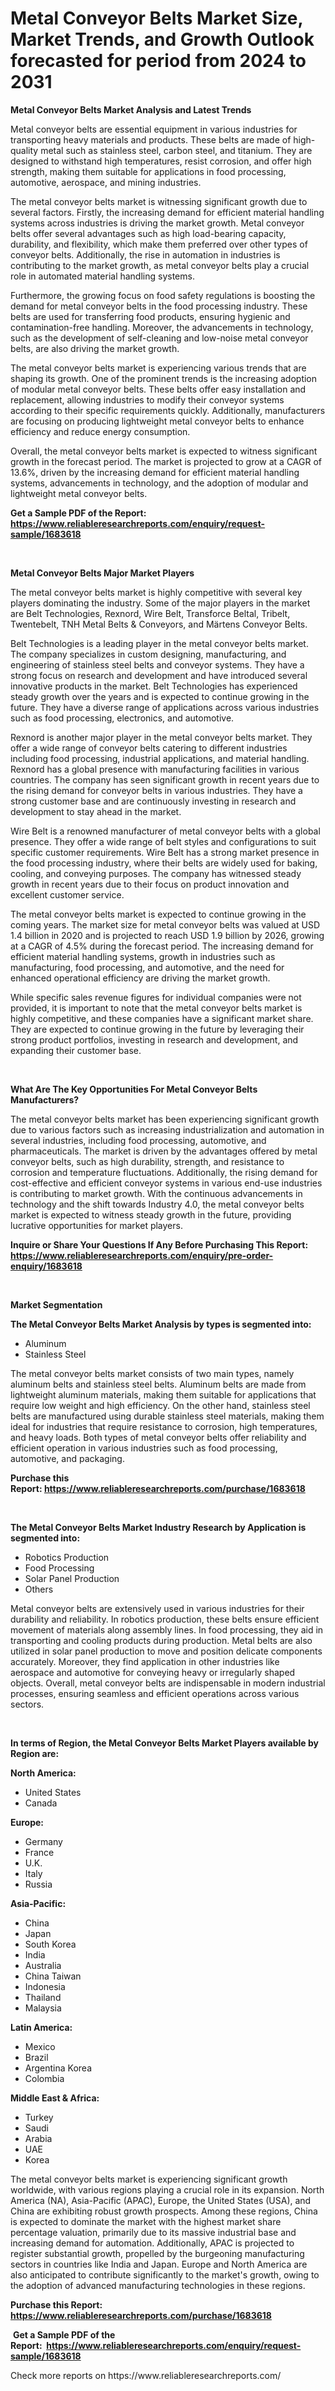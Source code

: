 <p><h1>Metal Conveyor Belts Market Size, Market Trends, and Growth Outlook forecasted for period from 2024 to 2031</h1></p><p><strong>Metal Conveyor Belts Market Analysis and Latest Trends</strong></p>
<p><p>Metal conveyor belts are essential equipment in various industries for transporting heavy materials and products. These belts are made of high-quality metal such as stainless steel, carbon steel, and titanium. They are designed to withstand high temperatures, resist corrosion, and offer high strength, making them suitable for applications in food processing, automotive, aerospace, and mining industries.</p><p>The metal conveyor belts market is witnessing significant growth due to several factors. Firstly, the increasing demand for efficient material handling systems across industries is driving the market growth. Metal conveyor belts offer several advantages such as high load-bearing capacity, durability, and flexibility, which make them preferred over other types of conveyor belts. Additionally, the rise in automation in industries is contributing to the market growth, as metal conveyor belts play a crucial role in automated material handling systems.</p><p>Furthermore, the growing focus on food safety regulations is boosting the demand for metal conveyor belts in the food processing industry. These belts are used for transferring food products, ensuring hygienic and contamination-free handling. Moreover, the advancements in technology, such as the development of self-cleaning and low-noise metal conveyor belts, are also driving the market growth.</p><p>The metal conveyor belts market is experiencing various trends that are shaping its growth. One of the prominent trends is the increasing adoption of modular metal conveyor belts. These belts offer easy installation and replacement, allowing industries to modify their conveyor systems according to their specific requirements quickly. Additionally, manufacturers are focusing on producing lightweight metal conveyor belts to enhance efficiency and reduce energy consumption.</p><p>Overall, the metal conveyor belts market is expected to witness significant growth in the forecast period. The market is projected to grow at a CAGR of 13.6%, driven by the increasing demand for efficient material handling systems, advancements in technology, and the adoption of modular and lightweight metal conveyor belts.</p></p>
<p><strong>Get a Sample PDF of the Report:&nbsp; <a href="https://www.reliableresearchreports.com/enquiry/request-sample/1683618">https://www.reliableresearchreports.com/enquiry/request-sample/1683618</a></strong></p>
<p>&nbsp;</p>
<p><strong>Metal Conveyor Belts Major Market Players</strong></p>
<p><p>The metal conveyor belts market is highly competitive with several key players dominating the industry. Some of the major players in the market are Belt Technologies, Rexnord, Wire Belt, Transforce Beltal, Tribelt, Twentebelt, TNH Metal Belts & Conveyors, and Märtens Conveyor Belts. </p><p>Belt Technologies is a leading player in the metal conveyor belts market. The company specializes in custom designing, manufacturing, and engineering of stainless steel belts and conveyor systems. They have a strong focus on research and development and have introduced several innovative products in the market. Belt Technologies has experienced steady growth over the years and is expected to continue growing in the future. They have a diverse range of applications across various industries such as food processing, electronics, and automotive.</p><p>Rexnord is another major player in the metal conveyor belts market. They offer a wide range of conveyor belts catering to different industries including food processing, industrial applications, and material handling. Rexnord has a global presence with manufacturing facilities in various countries. The company has seen significant growth in recent years due to the rising demand for conveyor belts in various industries. They have a strong customer base and are continuously investing in research and development to stay ahead in the market.</p><p>Wire Belt is a renowned manufacturer of metal conveyor belts with a global presence. They offer a wide range of belt styles and configurations to suit specific customer requirements. Wire Belt has a strong market presence in the food processing industry, where their belts are widely used for baking, cooling, and conveying purposes. The company has witnessed steady growth in recent years due to their focus on product innovation and excellent customer service.</p><p>The metal conveyor belts market is expected to continue growing in the coming years. The market size for metal conveyor belts was valued at USD 1.4 billion in 2020 and is projected to reach USD 1.9 billion by 2026, growing at a CAGR of 4.5% during the forecast period. The increasing demand for efficient material handling systems, growth in industries such as manufacturing, food processing, and automotive, and the need for enhanced operational efficiency are driving the market growth.</p><p>While specific sales revenue figures for individual companies were not provided, it is important to note that the metal conveyor belts market is highly competitive, and these companies have a significant market share. They are expected to continue growing in the future by leveraging their strong product portfolios, investing in research and development, and expanding their customer base.</p></p>
<p>&nbsp;</p>
<p><strong>What Are The Key Opportunities For Metal Conveyor Belts Manufacturers?</strong></p>
<p><p>The metal conveyor belts market has been experiencing significant growth due to various factors such as increasing industrialization and automation in several industries, including food processing, automotive, and pharmaceuticals. The market is driven by the advantages offered by metal conveyor belts, such as high durability, strength, and resistance to corrosion and temperature fluctuations. Additionally, the rising demand for cost-effective and efficient conveyor systems in various end-use industries is contributing to market growth. With the continuous advancements in technology and the shift towards Industry 4.0, the metal conveyor belts market is expected to witness steady growth in the future, providing lucrative opportunities for market players.</p></p>
<p><strong>Inquire or Share Your Questions If Any Before Purchasing This Report: <a href="https://www.reliableresearchreports.com/enquiry/pre-order-enquiry/1683618">https://www.reliableresearchreports.com/enquiry/pre-order-enquiry/1683618</a></strong></p>
<p>&nbsp;</p>
<p><strong>Market Segmentation</strong></p>
<p><strong>The Metal Conveyor Belts Market Analysis by types is segmented into:</strong></p>
<p><ul><li>Aluminum</li><li>Stainless Steel</li></ul></p>
<p><p>The metal conveyor belts market consists of two main types, namely aluminum belts and stainless steel belts. Aluminum belts are made from lightweight aluminum materials, making them suitable for applications that require low weight and high efficiency. On the other hand, stainless steel belts are manufactured using durable stainless steel materials, making them ideal for industries that require resistance to corrosion, high temperatures, and heavy loads. Both types of metal conveyor belts offer reliability and efficient operation in various industries such as food processing, automotive, and packaging.</p></p>
<p><strong>Purchase this Report:&nbsp;<a href="https://www.reliableresearchreports.com/purchase/1683618">https://www.reliableresearchreports.com/purchase/1683618</a></strong></p>
<p>&nbsp;</p>
<p><strong>The Metal Conveyor Belts Market Industry Research by Application is segmented into:</strong></p>
<p><ul><li>Robotics Production</li><li>Food Processing</li><li>Solar Panel Production</li><li>Others</li></ul></p>
<p><p>Metal conveyor belts are extensively used in various industries for their durability and reliability. In robotics production, these belts ensure efficient movement of materials along assembly lines. In food processing, they aid in transporting and cooling products during production. Metal belts are also utilized in solar panel production to move and position delicate components accurately. Moreover, they find application in other industries like aerospace and automotive for conveying heavy or irregularly shaped objects. Overall, metal conveyor belts are indispensable in modern industrial processes, ensuring seamless and efficient operations across various sectors.</p></p>
<p>&nbsp;</p>
<p><strong>In terms of Region, the Metal Conveyor Belts Market Players available by Region are:</strong></p>
<p>
    <p> <strong> North America: </strong>
        <ul>
            <li>United States</li>
            <li>Canada</li>
        </ul>
        </p> 
    <p> <strong> Europe: </strong>
        <ul>
            <li>Germany</li>
            <li>France</li>
            <li>U.K.</li>
            <li>Italy</li>
            <li>Russia</li>
        </ul>
        </p> 
    <p> <strong> Asia-Pacific: </strong>
        <ul>
            <li>China</li>
            <li>Japan</li>
            <li>South Korea</li>
            <li>India</li>
            <li>Australia</li>
            <li>China Taiwan</li>
            <li>Indonesia</li>
            <li>Thailand</li>
            <li>Malaysia</li>
        </ul>
        </p> 
    <p> <strong> Latin America: </strong>
        <ul>
            <li>Mexico</li>
            <li>Brazil</li>
            <li>Argentina Korea</li>
            <li>Colombia</li>
        </ul>
        </p> 
    <p> <strong> Middle East & Africa: </strong>
        <ul>
            <li>Turkey</li>
            <li>Saudi</li>
            <li>Arabia</li>
            <li>UAE</li>
            <li>Korea</li>
        </ul>
    </p>
    </p>
<p><p>The metal conveyor belts market is experiencing significant growth worldwide, with various regions playing a crucial role in its expansion. North America (NA), Asia-Pacific (APAC), Europe, the United States (USA), and China are exhibiting robust growth prospects. Among these regions, China is expected to dominate the market with the highest market share percentage valuation, primarily due to its massive industrial base and increasing demand for automation. Additionally, APAC is projected to register substantial growth, propelled by the burgeoning manufacturing sectors in countries like India and Japan. Europe and North America are also anticipated to contribute significantly to the market's growth, owing to the adoption of advanced manufacturing technologies in these regions.</p></p>
<p><strong>Purchase this Report: <a href="https://www.reliableresearchreports.com/purchase/1683618">https://www.reliableresearchreports.com/purchase/1683618</a></strong></p>
<p>&nbsp;<strong>Get a Sample PDF of the Report:&nbsp;&nbsp;<a href="https://www.reliableresearchreports.com/enquiry/request-sample/1683618">https://www.reliableresearchreports.com/enquiry/request-sample/1683618</a></strong></p>
<p><strong></strong></p>
<p>Check more reports on https://www.reliableresearchreports.com/</p>